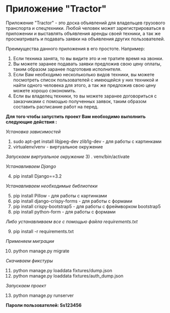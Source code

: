 # Приложение "Tractor"

Приложение "Tractor" - это доска объявлений для владельцев грузового транспорта и спецтехники. Любой человек может 
зарегистрироваться в приложении и выставлять объявления аренды своей техники, а так же просматривать и подавать заявки 
на объявления других пользователей. 

Преимущества данного приложения в его простоте. Например:
1) Если техника занята, то вы видите это и не тратите время на звонки.
2) Вы можете заранее подавать заявки предложив свою цену оплаты, таким образом заранее подготовив исполнителя.
3) Если Вам необходимо нескольколько видов техники, вы можете посмотреть список пользователей с имеющейся у них 
техникой и найти одного человека для этого, а так же предложив свою цену можете хорошо сэкономить.
4) Если вы владелец техники, то вы можете заранее договориться с заказчиками с помощью полученных заявок, таким образом 
составить расписание работ на перед.

**Для того чтобы запустить проект Вам необходимо выполнить следующие действия :**

*Установка зависимостей*
1) sudo apt-get install libjpeg-dev zlib1g-dev - для работы с картинками
2) virtualenv/venv - виртуальное окружение

*Запускаем виртуальное окружение*
3) . venv/bin/activate

*Устанавливаем Django*

4) pip install Django==3.2

*Устанавливаем необходимые библиотеки*

5) pip install Pillow - для работы с картинками
6) pip install django-crispy-forms - для работы с формами
7) pip install crispy-bootstrap5 - для работы с фреймворком bootstrap5
8) pip install python-form - для работы с формами

*Либо устанавливаем все с помощью файла requirements.txt*

9) pip install -r requirements.txt

*Применяем миграции*

10) python manage.py migrate

*Скачиваем фикстуры*

11) python manage.py loaddata fixtures/dump.json
12) python manage.py loaddata fixtures/auth_dump.json

*Запускаем проект*

13) python manage.py runserver

**Пароли пользователей: Ss123456**
